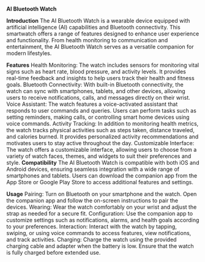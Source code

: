 **AI Bluetooth Watch**

**Introduction**
The AI Bluetooth Watch is a wearable device equipped with artificial intelligence (AI) capabilities and Bluetooth connectivity. This smartwatch offers a range of features designed to enhance user experience and functionality. From health monitoring to communication and entertainment, the AI Bluetooth Watch serves as a versatile companion for modern lifestyles.

**Features**
Health Monitoring: The watch includes sensors for monitoring vital signs such as heart rate, blood pressure, and activity levels. It provides real-time feedback and insights to help users track their health and fitness goals.
Bluetooth Connectivity: With built-in Bluetooth connectivity, the watch can sync with smartphones, tablets, and other devices, allowing users to receive notifications, calls, and messages directly on their wrist.
Voice Assistant: The watch features a voice-activated assistant that responds to user commands and queries. Users can perform tasks such as setting reminders, making calls, or controlling smart home devices using voice commands.
Activity Tracking: In addition to monitoring health metrics, the watch tracks physical activities such as steps taken, distance traveled, and calories burned. It provides personalized activity recommendations and motivates users to stay active throughout the day.
Customizable Interface: The watch offers a customizable interface, allowing users to choose from a variety of watch faces, themes, and widgets to suit their preferences and style.
**Compatibility**
The AI Bluetooth Watch is compatible with both iOS and Android devices, ensuring seamless integration with a wide range of smartphones and tablets. Users can download the companion app from the App Store or Google Play Store to access additional features and settings.

**Usage**
Pairing: Turn on Bluetooth on your smartphone and the watch. Open the companion app and follow the on-screen instructions to pair the devices.
Wearing: Wear the watch comfortably on your wrist and adjust the strap as needed for a secure fit.
Configuration: Use the companion app to customize settings such as notifications, alarms, and health goals according to your preferences.
Interaction: Interact with the watch by tapping, swiping, or using voice commands to access features, view notifications, and track activities.
Charging: Charge the watch using the provided charging cable and adapter when the battery is low. Ensure that the watch is fully charged before extended use.
